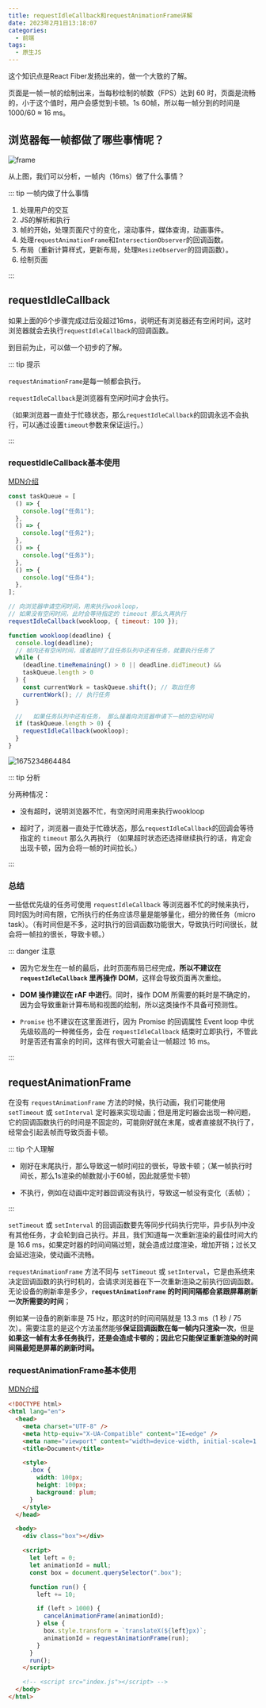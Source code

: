 ```yaml
---
title: requestIdleCallback和requestAnimationFrame详解 
date: 2023年2月1日13:18:07
categories:
  - 前端
tags:
  - 原生JS
---
```


<custom-header/>

这个知识点是React Fiber发扬出来的，做一个大致的了解。

页面是一帧一帧的绘制出来，当每秒绘制的帧数（FPS）达到 60 时，页面是流畅的，小于这个值时，用户会感觉到卡顿。1s 60帧，所以每一帧分到的时间是 1000/60 ≈ 16 ms。

## 浏览器每一帧都做了哪些事情呢？

![frame](./images/frame.png)

从上图，我们可以分析，一帧内（16ms）做了什么事情？

::: tip 一帧内做了什么事情

1. 处理用户的交互
2. JS的解析和执行
3. 帧的开始，处理页面尺寸的变化，滚动事件，媒体查询，动画事件。
4. 处理`requestAnimationFrame`和`IntersectionObserver`的回调函数。
5. 布局（重新计算样式，更新布局，处理`ResizeObserver`的回调函数）。
6. 绘制页面

:::

## requestIdleCallback

如果上面的6个步骤完成过后没超过16ms，说明还有浏览器还有空闲时间，这时浏览器就会去执行`requestIdleCallback`的回调函数。

到目前为止，可以做一个初步的了解。

::: tip 提示

`requestAnimationFrame`是每一帧都会执行。

`requestIdleCallback`是浏览器有空闲时间才会执行。

（如果浏览器一直处于忙碌状态，那么`requestIdleCallback`的回调永远不会执行，可以通过设置`timeout`参数来保证运行。）

:::

### requestIdleCallback基本使用

[MDN介绍](https://developer.mozilla.org/zh-CN/docs/Web/API/Window/requestIdleCallback)

```js
const taskQueue = [
  () => {
    console.log("任务1");
  },
  () => {
    console.log("任务2");
  },
  () => {
    console.log("任务3");
  },
  () => {
    console.log("任务4");
  },
];

// 向浏览器申请空闲时间，用来执行wookloop，
// 如果没有空闲时间，此时会等待指定的 timeout 那么久再执行
requestIdleCallback(wookloop, { timeout: 100 });

function wookloop(deadline) {
  console.log(deadline);
  // 帧内还有空闲时间，或者超时了且任务队列中还有任务，就要执行任务了
  while (
    (deadline.timeRemaining() > 0 || deadline.didTimeout) &&
    taskQueue.length > 0
  ) {
    const currentWork = taskQueue.shift(); // 取出任务
    currentWork(); // 执行任务
  }

  //   如果任务队列中还有任务， 那么接着向浏览器申请下一帧的空闲时间
  if (taskQueue.length > 0) {
    requestIdleCallback(wookloop);
  }
}

```

![1675234864484](./images/1675234864484.png)

::: tip 分析

分两种情况：

- 没有超时，说明浏览器不忙，有空闲时间用来执行wookloop

  

- 超时了，浏览器一直处于忙碌状态，那么`requestIdleCallback`的回调会等待指定的 `timeout` 那么久再执行 （如果超时状态还选择继续执行的话，肯定会出现卡顿，因为会将一帧的时间拉长。）

:::



### 总结

一些低优先级的任务可使用 `requestIdleCallback` 等浏览器不忙的时候来执行，同时因为时间有限，它所执行的任务应该尽量是能够量化，细分的微任务（micro task）。（有时间但是不多，这时执行的回调函数功能很大，导致执行时间很长，就会将一帧拉的很长，导致卡顿。）

::: danger 注意

- 因为它发生在一帧的最后，此时页面布局已经完成，**所以不建议在 `requestIdleCallback` 里再操作 DOM**，这样会导致页面再次重绘。 

  

-  **DOM 操作建议在 rAF 中进行**。同时，操作 DOM 所需要的耗时是不确定的，因为会导致重新计算布局和视图的绘制，所以这类操作不具备可预测性。 

  

-  `Promise` 也不建议在这里面进行，因为 Promise 的回调属性 Event loop 中优先级较高的一种微任务，会在 `requestIdleCallback` 结束时立即执行，不管此时是否还有富余的时间，这样有很大可能会让一帧超过 16 ms。

:::

## requestAnimationFrame

 在没有 `requestAnimationFrame` 方法的时候，执行动画，我们可能使用 `setTimeout` 或 `setInterval` 定时器来实现动画；但是用定时器会出现一种问题，它的回调函数执行的时间是不固定的，可能刚好就在末尾，或者直接就不执行了，经常会引起丢帧而导致页面卡顿。 

::: tip 个人理解

- 刚好在末尾执行，那么导致这一帧时间拉的很长，导致卡顿；（某一帧执行时间长，那么1s渲染的帧数就小于60帧，因此就感觉卡顿）

  

- 不执行，例如在动画中定时器回调没有执行，导致这一帧没有变化（丢帧）；

:::

 `setTimeout` 或 `setInterval` 的回调函数要先等同步代码执行完毕，异步队列中没有其他任务，才会轮到自己执行。并且，我们知道每一次重新渲染的最佳时间大约是 16.6 ms，如果定时器的时间间隔过短，就会造成过度渲染，增加开销；过长又会延迟渲染，使动画不流畅。 

 `requestAnimationFrame` 方法不同与 `setTimeout` 或 `setInterval`，它是由系统来决定回调函数的执行时机的，会请求浏览器在下一次重新渲染之前执行回调函数。无论设备的刷新率是多少，**`requestAnimationFrame` 的时间间隔都会紧跟屏幕刷新一次所需要的时间**；

例如某一设备的刷新率是 75 Hz，那这时的时间间隔就是 13.3 ms（1 秒 / 75 次）。需要注意的是这个方法虽然能够**保证回调函数在每一帧内只渲染一次**，但是**如果这一帧有太多任务执行，还是会造成卡顿的；因此它只能保证重新渲染的时间间隔最短是屏幕的刷新时间。** 

### requestAnimationFrame基本使用

[MDN介绍](https://developer.mozilla.org/zh-CN/docs/Web/API/Window/requestAnimationFrame)

```html
<!DOCTYPE html>
<html lang="en">
  <head>
    <meta charset="UTF-8" />
    <meta http-equiv="X-UA-Compatible" content="IE=edge" />
    <meta name="viewport" content="width=device-width, initial-scale=1.0" />
    <title>Document</title>

    <style>
      .box {
        width: 100px;
        height: 100px;
        background: plum;
      }
    </style>
  </head>

  <body>
    <div class="box"></div>

    <script>
      let left = 0;
      let animationId = null;
      const box = document.querySelector(".box");

      function run() {
        left += 10;

        if (left > 1000) {
          cancelAnimationFrame(animationId);
        } else {
          box.style.transform = `translateX(${left}px)`;
          animationId = requestAnimationFrame(run);
        }
      }
      run();
    </script>

    <!-- <script src="index.js"></script> -->
  </body>
</html>
```

